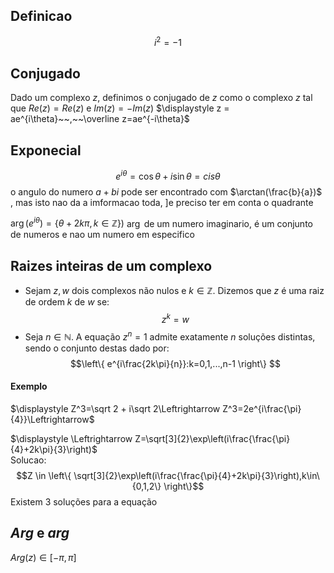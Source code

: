 ## Definicao

$$i^2 =-1$$

## Conjugado

Dado um complexo $z$, definimos o conjugado de $z$ como o complexo $z$ tal que $Re (z) = Re(z)$ e $Im(z) =−Im(z)$
$\displaystyle z = ae^{i\theta}~~,~~\overline z=ae^{-i\theta}$ 


## Exponecial
$$e^{i\theta}=\cos\theta+i\sin\theta=cis\theta$$
o angulo do numero $a+bi$ pode ser encontrado com $\arctan(\frac{b}{a})$ , mas isto nao da a imformacao toda, ]e preciso ter em conta o quadrante

$\arg(e^{i\theta} )= \{ \theta + 2k\pi,k\in\mathbb Z \})$   $\arg$ de um numero imaginario, é um conjunto de numeros e nao um numero em especifico

## Raizes inteiras de um complexo 
- Sejam $z, w$ dois complexos não nulos e $k ∈ \mathbb Z$. Dizemos que $z$ é uma raiz de ordem $k$ de $w$ se: $$z^k=w$$
- Seja $n ∈ \mathbb N$. A equação $z ^n = 1$ admite exatamente $n$ soluções distintas, sendo o conjunto destas dado por: $$\left\{ e^{i\frac{2k\pi}{n}}:k=0,1,...,n-1 \right\} $$
#### Exemplo 
$\displaystyle Z^3=\sqrt 2 + i\sqrt 2\Leftrightarrow Z^3=2e^{i\frac{\pi}{4}}\Leftrightarrow$

$\displaystyle \Leftrightarrow Z=\sqrt[3]{2}\exp\left(i\frac{\frac{\pi}{4}+2k\pi}{3}\right)$  
Solucao: $$Z \in \left\{ \sqrt[3]{2}\exp\left(i\frac{\frac{\pi}{4}+2k\pi}{3}\right),k\in\{0,1,2\} \right\}$$ Existem 3 soluções para a equação

## $Arg$ e $arg$ 

$Arg(z)\in [-\pi,\pi]$ 

